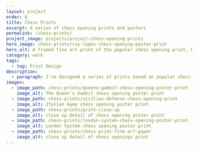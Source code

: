 ```yaml
---
layout: project
order: 0
title: Chess Prints
excerpt: A series of chess opening prints and posters
permalink: /chess-prints/
project_image: projects/project-chess-opening-prints
hero_image: chess-prints/ruy-lopez-chess-opening-poster-print
hero_alt: A framed fine art print of the popular chess opening print, Ruy Lopez (Spanish Game).
category: work
tags:
  - tag: Print Design
description:
  - paragraph: I've designed a series of prints based on popular chess opening positions. Each opening has the chess notation written underneath the title. I'm a big fan of chess and initially designed this print for myself before deciding to list them for sale through <a class="link-body" href="https://www.etsy.com/shop/DaveMullenJnr">my Etsy shop</a>.
images:
  - image_path: chess-prints/queens-gambit-chess-opening-poster-print
    image_alt: The Queen's Gambit chess opening poster print
  - image_path: chess-prints/sicilian-defense-chess-opening-print
    image_alt: Italian Game chess opening poster print
  - image_path: chess-prints/print-close-up
    image_alt: close up detail of chess opening poster print
  - image_path: chess-prints/london-system-chess-opening-poster-print
    image_alt: London System chess opening poster print
  - image_path: chess-prints/chess-print-fine-art-paper
    image_alt: close up detail of chess openings print
---
```


